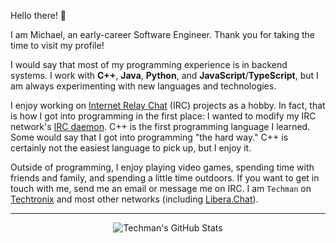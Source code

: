 Hello there! 👋

I am Michael, an early-career Software Engineer. Thank you for taking the time to visit my profile!

I would say that most of my programming experience is in backend systems. I work with **C++**, **Java**, **Python**, and **JavaScript**/**TypeScript**, but I am always experimenting with new languages and technologies.

I enjoy working on [Internet Relay Chat](https://www.wikiwand.com/en/Internet_Relay_Chat) (IRC) projects as a hobby. In fact, that is how I got into programming in the first place: I wanted to modify my IRC network's [IRC daemon](https://www.wikiwand.com/en/IRCd). C++ is the first programming language I learned. Some would say that I got into programming "the hard way." C++ is certainly not the easiest language to pick up, but I enjoy it.

Outside of programming, I enjoy playing video games, spending time with friends and family, and spending a little time outdoors. If you want to get in touch with me, send me an email or message me on IRC. I am `Techman` on [Techtronix](https://www.techtronix.net/) and most other networks (including [Libera.Chat](https://libera.chat/)).

- - -
<center>
<img alt="Techman's GitHub Stats" src="https://github-readme-stats.vercel.app/api?username=Techman&count_private=true&include_all_commits=true&show_icons=true&locale=en&border_radius=0&theme=dark">
</center>
